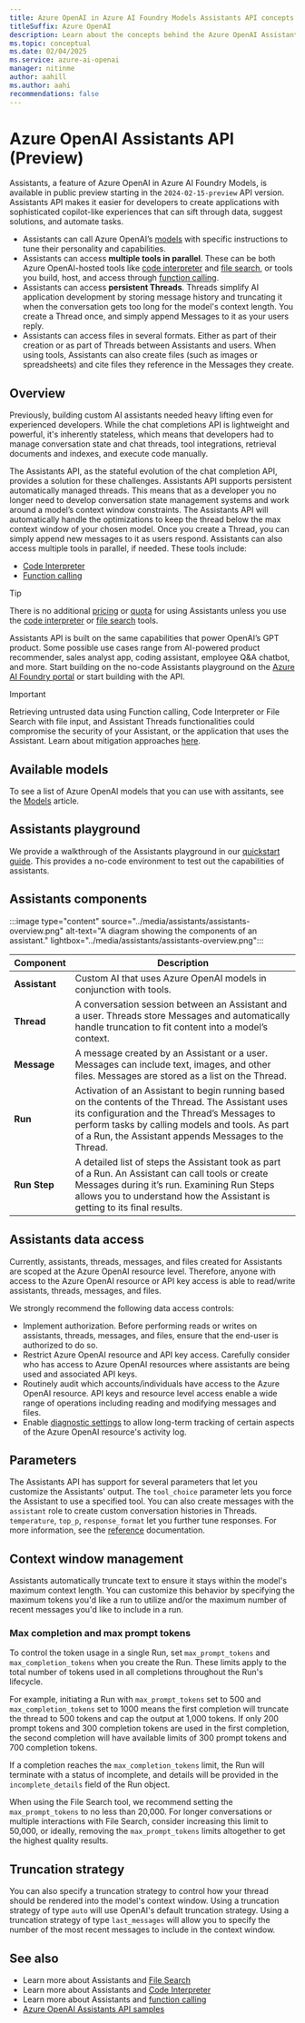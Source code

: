 ```yaml
---
title: Azure OpenAI in Azure AI Foundry Models Assistants API concepts
titleSuffix: Azure OpenAI
description: Learn about the concepts behind the Azure OpenAI Assistants API.
ms.topic: conceptual
ms.date: 02/04/2025
ms.service: azure-ai-openai
manager: nitinme
author: aahill
ms.author: aahi
recommendations: false
---
```


# Azure OpenAI Assistants API (Preview)

Assistants, a feature of Azure OpenAI in Azure AI Foundry Models, is available in public preview starting in the `2024-02-15-preview` API version. Assistants API makes it easier for developers to create applications with sophisticated copilot-like experiences that can sift through data, suggest solutions, and automate tasks.

* Assistants can call Azure OpenAI’s [models](../concepts/models.md) with specific instructions to tune their personality and capabilities.
* Assistants can access **multiple tools in parallel**. These can be both Azure OpenAI-hosted tools like [code interpreter](../how-to/code-interpreter.md) and [file search](../how-to/file-search.md), or tools you build, host, and access through [function calling](../how-to/function-calling.md).
* Assistants can access **persistent Threads**. Threads simplify AI application development by storing message history and truncating it when the conversation gets too long for the model's context length. You create a Thread once, and simply append Messages to it as your users reply.
* Assistants can access files in several formats. Either as part of their creation or as part of Threads between Assistants and users. When using tools, Assistants can also create files (such as images or spreadsheets) and cite files they reference in the Messages they create.

## Overview

Previously, building custom AI assistants needed heavy lifting even for experienced developers. While the chat completions API is lightweight and powerful, it's inherently stateless, which means that developers had to manage conversation state and chat threads, tool integrations, retrieval documents and indexes, and execute code manually.

The Assistants API, as the stateful evolution of the chat completion API, provides a solution for these challenges.
Assistants API supports persistent automatically managed threads. This means that as a developer you no longer need to develop conversation state management systems and work around a model’s context window constraints. The Assistants API will automatically handle the optimizations to keep the thread below the max context window of your chosen model. Once you create a Thread, you can simply append new messages to it as users respond. Assistants can also access multiple tools in parallel, if needed. These tools include:

- [Code Interpreter](../how-to/code-interpreter.md)
- [Function calling](../how-to/assistant-functions.md)

> [!TIP]
> There is no additional [pricing](https://azure.microsoft.com/pricing/details/cognitive-services/openai-service/) or [quota](../quotas-limits.md) for using Assistants unless you use the [code interpreter](../how-to/code-interpreter.md) or [file search](../how-to/file-search.md) tools.

Assistants API is built on the same capabilities that power OpenAI’s GPT product. Some possible use cases range from AI-powered product recommender, sales analyst app, coding assistant, employee Q&A chatbot, and more. Start building on the no-code Assistants playground on the [Azure AI Foundry portal](https://ai.azure.com/) or start building with the API.

> [!IMPORTANT]
> Retrieving untrusted data using Function calling, Code Interpreter or File Search with file input, and Assistant Threads functionalities could compromise the security of your Assistant, or the application that uses the Assistant. Learn about mitigation approaches [here](https://aka.ms/oai/assistant-rai).

## Available models

To see a list of Azure OpenAI models that you can use with assitants, see the [Models](./models.md#assistants-preview) article.

## Assistants playground

We provide a walkthrough of the Assistants playground in our [quickstart guide](../assistants-quickstart.md). This provides a no-code environment to test out the capabilities of assistants.

## Assistants components

:::image type="content" source="../media/assistants/assistants-overview.png" alt-text="A diagram showing the components of an assistant." lightbox="../media/assistants/assistants-overview.png":::

| **Component** | **Description** |
|---|---|
| **Assistant** | Custom AI that uses Azure OpenAI models in conjunction with tools. |
|**Thread** | A conversation session between an Assistant and a user. Threads store Messages and automatically handle truncation to fit content into a model’s context.|
| **Message** | A message created by an Assistant or a user. Messages can include text, images, and other files. Messages are stored as a list on the Thread. |
|**Run** | Activation of an Assistant to begin running based on the contents of the Thread. The Assistant uses its configuration and the Thread’s Messages to perform tasks by calling models and tools. As part of a Run, the Assistant appends Messages to the Thread.|
|**Run Step** | A detailed list of steps the Assistant took as part of a Run. An Assistant can call tools or create Messages during it’s run. Examining Run Steps allows you to understand how the Assistant is getting to its final results. |

## Assistants data access

Currently, assistants, threads, messages, and files created for Assistants are scoped at the Azure OpenAI resource level. Therefore, anyone with access to the Azure OpenAI resource or API key access is able to read/write assistants, threads, messages, and files.

We strongly recommend the following data access controls:

- Implement authorization. Before performing reads or writes on assistants, threads, messages, and files, ensure that the end-user is authorized to do so.
- Restrict Azure OpenAI resource and API key access. Carefully consider who has access to Azure OpenAI resources where assistants are being used and associated API keys.
- Routinely audit which accounts/individuals have access to the Azure OpenAI resource. API keys and resource level access enable a wide range of operations including reading and modifying messages and files.
- Enable [diagnostic settings](../how-to/monitoring.md#configure-diagnostic-settings) to allow long-term tracking of certain aspects of the Azure OpenAI resource's activity log.

## Parameters

The Assistants API has support for several parameters that let you customize the Assistants' output. The `tool_choice` parameter lets you force the Assistant to use a specified tool. You can also create messages with the `assistant` role to create custom conversation histories in Threads. `temperature`, `top_p`, `response_format` let you further tune responses. For more information, see the [reference](../assistants-reference.md#create-an-assistant) documentation.

## Context window management

Assistants automatically truncate text to ensure it stays within the model's maximum context length. You can customize this behavior by specifying the maximum tokens you'd like a run to utilize and/or the maximum number of recent messages you'd like to include in a run.

### Max completion and max prompt tokens

To control the token usage in a single Run, set `max_prompt_tokens` and `max_completion_tokens` when you create the Run. These limits apply to the total number of tokens used in all completions throughout the Run's lifecycle.

For example, initiating a Run with `max_prompt_tokens` set to 500 and `max_completion_tokens` set to 1000 means the first completion will truncate the thread to 500 tokens and cap the output at 1,000 tokens. If only 200 prompt tokens and 300 completion tokens are used in the first completion, the second completion will have available limits of 300 prompt tokens and 700 completion tokens.

If a completion reaches the `max_completion_tokens` limit, the Run will terminate with a status of incomplete, and details will be provided in the `incomplete_details` field of the Run object.

When using the File Search tool, we recommend setting the `max_prompt_tokens` to no less than 20,000. For longer conversations or multiple interactions with File Search, consider increasing this limit to 50,000, or ideally, removing the `max_prompt_tokens` limits altogether to get the highest quality results.

## Truncation strategy

You can also specify a truncation strategy to control how your thread should be rendered into the model's context window. Using a truncation strategy of type `auto` will use OpenAI's default truncation strategy. Using a truncation strategy of type `last_messages` will allow you to specify the number of the most recent messages to include in the context window.

## See also
* Learn more about Assistants and [File Search](../how-to/file-search.md)
* Learn more about Assistants and [Code Interpreter](../how-to/code-interpreter.md)
* Learn more about Assistants and [function calling](../how-to/assistant-functions.md)
* [Azure OpenAI Assistants API samples](https://github.com/Azure-Samples/azureai-samples/tree/main/scenarios/Assistants)
